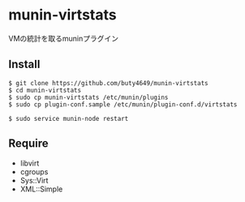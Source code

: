munin-virtstats
===============

VMの統計を取るmuninプラグイン

Install
-------
```
$ git clone https://github.com/buty4649/munin-virtstats
$ cd munin-virtstats
$ sudo cp munin-virtstats /etc/munin/plugins
$ sudo cp plugin-conf.sample /etc/munin/plugin-conf.d/virtstats

$ sudo service munin-node restart
```


Require
--------
* libvirt
* cgroups
* Sys::Virt
* XML::Simple
